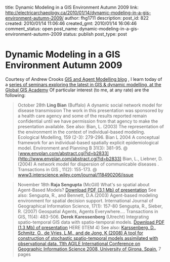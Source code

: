 title: Dynamic Modeling in a GIS Environment Autumn 2009
link: http://electricarchaeology.ca/2010/01/14/dynamic-modeling-in-a-gis-environment-autumn-2009/
author: fhg1711
description: 
post_id: 822
created: 2010/01/14 11:06:46
created_gmt: 2010/01/14 16:06:46
comment_status: open
post_name: dynamic-modeling-in-a-gis-environment-autumn-2009
status: publish
post_type: post

# Dynamic Modeling in a GIS Environment Autumn 2009

Courtesy of Andrew Crooks [GIS and Agent Modelling blog](http://www.gisagents.blogspot.com/) , I learn today of a [series of seminars exploring the latest in GIS & dynamic modelling, at the Global GIS Academy](http://www.wun.ac.uk/ggisa/seminars/archive/autumn09_programme/index.html) Of particular interest (to me, at any rate) are the following: 

> October 28th **Ling Bian** (Buffalo) A dynamic social network model for disease transmission The work in this presentation was sponsored by a health care agency and some of the results reported remain confidential until we have permission from that agency to make the presentation available. See also: Bian, L. (2003) The representation of the environment in the context of individual-based modeling. Ecological Modelling, 159 (2-3): 279-296. Bian L 2004 A conceptual framework for an individual-based spatially explicit epidemiological model. Environment and Planning B 31(3): 381-95. @ [www.envplan.com/abstract.cgi?id=b2833](http://www.envplan.com/abstract.cgi?id=b2833) Bian, L., Liebner, D. (2004) A network model for dispersion of communicable diseases . Transactions in GIS , 11(2): 155-173. @ [www3.interscience.wiley.com/journal/118490206/issue ](http://www3.interscience.wiley.com/journal/118490206/issue)

> November 18th **Raja Sengupta** (McGill) What's so spatial about Agent-Based Models? [Download PDF (3.1 Mb) of presentation](http://www.wun.ac.uk/ggisa/seminars/archive/autumn09_programme/documents/Sengupta.pdf) See also: Sengupta, R., and Bennett, D.A.(2003) Agent-based modeling environment for spatial decision support. International Journal of Geographical Information Science, 17(1): 157-80 Sengupta, R., Sieber, R. (2007) Geospatial Agents, Agents Everywhere.... Transactions in GIS, 11(4): 483-506. **Derek Karessenberg** (Utrecht) Integrating spatio-temporal GIS data with spatio-temporal models. [Download PDF (1.3 Mb) of presentation](http://www.wun.ac.uk/ggisa/seminars/archive/autumn09_programme/documents/Karssenberg.pdf) HERE (ITEM 4) See also: [Karssenberg, D., Schmitz, O., de Vries, L.M., and de Jong, K (2008) A tool for construction of stochastic spatio-temporal models assimilated with observational data. 11th AGILE International Conference on Geographic Information Science 2008, University of Girona, Spain.](http://www.wun.ac.uk/ggisa/seminars/archive/autumn09_programme/documents/Karssenberg_et_al.pdf) 7 pages